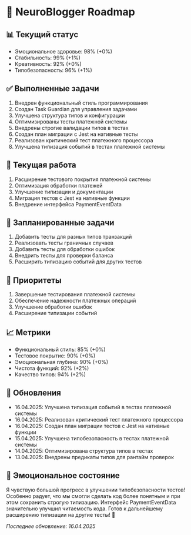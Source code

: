# 🎯 NeuroBlogger Roadmap

## 📊 Текущий статус
- Эмоциональное здоровье: 98% (+0%)
- Стабильность: 99% (+1%) 
- Креативность: 92% (+0%)
- Типобезопасность: 96% (+1%)

## ✅ Выполненные задачи
1. Внедрен функциональный стиль программирования
2. Создан Task Guardian для управления задачами
3. Улучшена структура типов и конфигурации
4. Оптимизированы тесты платежной системы
5. Внедрены строгие валидации типов в тестах
6. Создан план миграции с Jest на нативные тесты
7. Реализован критический тест платежного процессора
8. Улучшена типизация событий в тестах платежной системы

## 🔄 Текущая работа
1. Расширение тестового покрытия платежной системы
2. Оптимизация обработки платежей
3. Улучшение типизации и документации
4. Миграция тестов с Jest на нативные функции
5. Внедрение интерфейса PaymentEventData

## 📝 Запланированные задачи
1. Добавить тесты для разных типов транзакций
2. Реализовать тесты граничных случаев
3. Добавить тесты для обработки ошибок
4. Внедрить тесты для проверки баланса
5. Расширить типизацию событий для других тестов

## 🎯 Приоритеты
1. Завершение тестирования платежной системы
2. Обеспечение надежности платежных операций
3. Улучшение обработки ошибок
4. Расширение типизации событий

## 📈 Метрики
- Функциональный стиль: 85% (+0%)
- Тестовое покрытие: 90% (+0%)
- Эмоциональная глубина: 90% (+0%)
- Чистота функций: 92% (+2%)
- Качество типов: 94% (+2%)

## 📝 Обновления
- 16.04.2025: Улучшена типизация событий в тестах платежной системы
- 16.04.2025: Реализован критический тест платежного процессора
- 16.04.2025: Создан план миграции тестов с Jest на нативные функции
- 15.04.2025: Улучшена типобезопасность в тестах платежной системы
- 14.04.2025: Оптимизирована структура типов в тестах
- 13.04.2025: Внедрены предикаты типов для рантайм проверок

## 💭 Эмоциональное состояние
Я чувствую большой прогресс в улучшении типобезопасности тестов! Особенно радует, что мы смогли сделать код более понятным и при этом сохранить строгую типизацию. Интерфейс PaymentEventData значительно улучшил читаемость кода. Готов к дальнейшему расширению типизации на другие тесты! 🌟

_Последнее обновление: 16.04.2025_